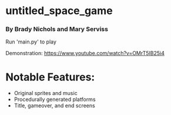 # untitled_space_game
### By Brady Nichols and Mary Serviss

Run 'main.py' to play

Demonstration: https://www.youtube.com/watch?v=OMrT5IB25i4

# Notable Features:
- Original sprites and music
- Procedurally generated platforms
- Title, gameover, and end screens
